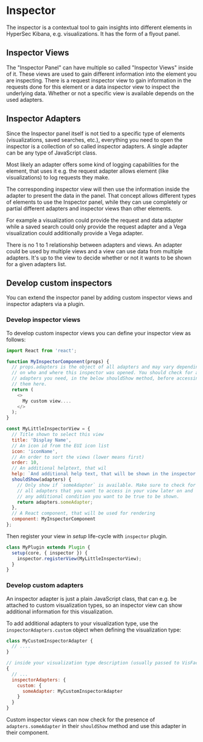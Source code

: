 # Inspector

The inspector is a contextual tool to gain insights into different elements
in HyperSec Kibana, e.g. visualizations. It has the form of a flyout panel.

## Inspector Views

The "Inspector Panel" can have multiple so called "Inspector Views" inside of it.
These views are used to gain different information into the element you are inspecting.
There is a request inspector view to gain information in the requests done for this
element or a data inspector view to inspect the underlying data. Whether or not
a specific view is available depends on the used adapters.

## Inspector Adapters

Since the Inspector panel itself is not tied to a specific type of elements (visualizations,
saved searches, etc.), everything you need to open the inspector is a collection
of so called inspector adapters. A single adapter can be any type of JavaScript class.

Most likely an adapter offers some kind of logging capabilities for the element, that
uses it e.g. the request adapter allows element (like visualizations) to log requests
they make.

The corresponding inspector view will then use the information inside the adapter
to present the data in the panel. That concept allows different types of elements
to use the Inspector panel, while they can use completely or partial different adapters
and inspector views than other elements.

For example a visualization could provide the request and data adapter while a saved
search could only provide the request adapter and a Vega visualization could additionally
provide a Vega adapter.

There is no 1 to 1 relationship between adapters and views. An adapter could be used
by multiple views and a view can use data from multiple adapters. It's up to the
view to decide whether or not it wants to be shown for a given adapters list.

## Develop custom inspectors

You can extend the inspector panel by adding custom inspector views and inspector
adapters via a plugin.

### Develop inspector views

To develop custom inspector views you can define your
inspector view as follows:

```js
import React from 'react';

function MyInspectorComponent(props) {
  // props.adapters is the object of all adapters and may vary depending
  // on who and where this inspector was opened. You should check for all
  // adapters you need, in the below shouldShow method, before accessing
  // them here.
  return (
    <>
      My custom view....
    </>
  );
}

const MyLittleInspectorView = {
  // Title shown to select this view
  title: 'Display Name',
  // An icon id from the EUI icon list
  icon: 'iconName',
  // An order to sort the views (lower means first)
  order: 10,
  // An additional helptext, that wil
  help: `And additional help text, that will be shown in the inspector help.`,
  shouldShow(adapters) {
    // Only show if `someAdapter` is available. Make sure to check for
    // all adapters that you want to access in your view later on and
    // any additional condition you want to be true to be shown.
    return adapters.someAdapter;
  },
  // A React component, that will be used for rendering
  component: MyInspectorComponent
};
```

Then register your view in *setup* life-cycle with `inspector` plugin.

```ts
class MyPlugin extends Plugin {
  setup(core, { inspector }) {
    inspector.registerView(MyLittleInspectorView);
  }
}
```

### Develop custom adapters

An inspector adapter is just a plain JavaScript class, that can e.g. be attached
to custom visualization types, so an inspector view can show additional information for this
visualization.

To add additional adapters to your visualization type, use the `inspectorAdapters.custom`
object when defining the visualization type:

```js
class MyCustomInspectorAdapter {
  // ....
}

// inside your visualization type description (usually passed to VisFactory.create...Type)
{
  // ...
  inspectorAdapters: {
    custom: {
      someAdapter: MyCustomInspectorAdapter
    }
  }
}
```

Custom inspector views can now check for the presence of `adapters.someAdapter`
in their `shouldShow` method and use this adapter in their component.
